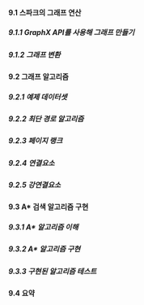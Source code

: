 #### 9.1 스파크의 그래프 연산
##### 9.1.1 GraphX API를 사용해 그래프 만들기
##### 9.1.2 그래프 변환

#### 9.2 그래프 알고리즘
##### 9.2.1 예제 데이터셋
##### 9.2.2 최단 경로 알고리즘
##### 9.2.3 페이지 랭크
##### 9.2.4 연결요소
##### 9.2.5 강연결요소

#### 9.3 A* 검색 알고리즘 구현
##### 9.3.1 A* 알고리즘 이해
##### 9.3.2 A* 알고리즘 구현
##### 9.3.3 구현된 알고리즘 테스트

#### 9.4 요약
